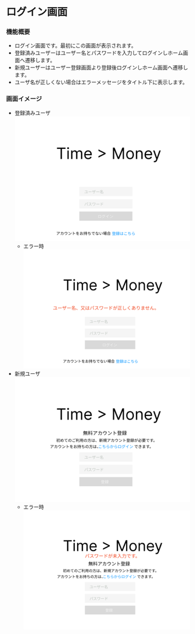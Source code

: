 # ログイン画面

### 機能概要

- ログイン画面です。最初にこの画面が表示されます。
- 登録済みユーザーはユーザー名とパスワードを入力してログインしホーム画面へ遷移します。
- 新規ユーザーはユーザー登録画面より登録後ログインしホーム画面へ遷移します。
- ユーザ名が正しくない場合はエラーメッセージをタイトル下に表示します。

### 画面イメージ

- 登録済みユーザ
  ![](img/login.png)
  - エラー時
    ![](img/login_error.png)
- 新規ユーザ
  ![](img/login_register.png)
  - エラー時
    ![](img/login_register_error.png)
